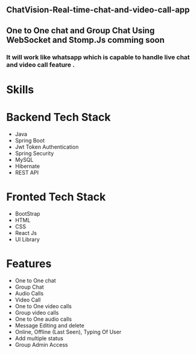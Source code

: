 ## ChatVision-Real-time-chat-and-video-call-app          
## One to One chat and Group Chat Using WebSocket and Stomp.Js  comming soon
### It will work like whatsapp which is capable to handle live chat and video call feature .
# Skills    

# Backend Tech Stack
- Java
- Spring Boot
- Jwt Token Authentication
- Spring Security
- MySQL                   
- Hibernate
- REST API
# Fronted Tech Stack 
- BootStrap
- HTML
- CSS
- React Js
- UI Library
# Features
- One to One chat
- Group Chat
- Audio Calls 
- Video Call
- One to One video calls
- Group video calls
- One to One audio calls
- Message Editing and delete
- Online, Offline (Last Seen), Typing Of User 
- Add multiple status   
- Group Admin Access                       
                             
  
